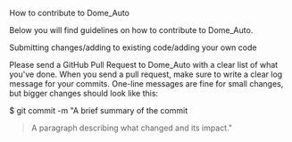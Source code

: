 How to contribute to Dome_Auto

Below you will find guidelines on how to contribute to Dome_Auto.

Submitting changes/adding to existing code/adding your own code

Please send a GitHub Pull Request to Dome_Auto with a clear list of what you've done. When you send a pull request, make sure to 
write a clear log message for your commits. One-line messages are fine for small changes, but bigger changes should look like this:

$ git commit -m "A brief summary of the commit
> 
> A paragraph describing what changed and its impact."
